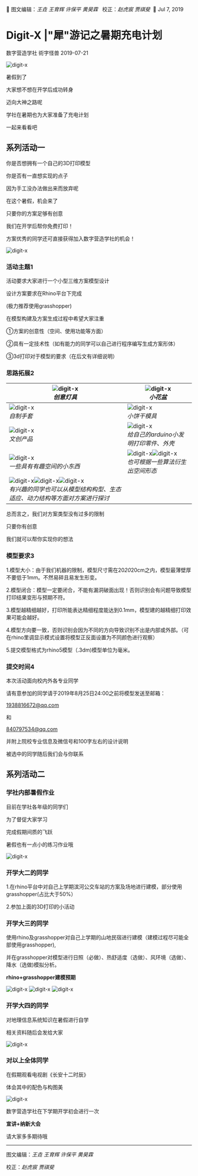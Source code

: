 🐞 图文编辑：*王垚 王育辉 许保平 黄昊霖* &nbsp;&nbsp;校正：*赵虎宸 贾祺斐*&nbsp;&nbsp;📅 Jul 7, 2019
# Digit-X |"犀"游记之暑期充电计划
 数字营造学社 術字怪兽 2019-07-21

<img src="./imgs_/summer_charging_rh/1.gif" height="auto" width="auto"  title="digit-x">

暑假到了

大家想不想在开学后成功转身

迈向大神之路呢

学社在暑期也为大家准备了充电计划

一起来看看吧

## 系列活动一  

你是否想拥有一个自己的3D打印模型

你是否有一直想实现的点子

因为手工没办法做出来而放弃呢

在这个暑假，机会来了

只要你的方案足够有创意

我们在开学后帮你免费打印！

方案优秀的同学还可直接获得加入数字营造学社的机会！

<img src="./imgs_/summer_charging_rh/2.gif" height="auto" width="auto"  title="digit-x">


### 活动主题1


活动要求大家进行一个小型三维方案模型设计

设计方案要求在Rhino平台下完成

(极力推荐使用grasshopper)

在模型构建及方案生成过程中希望大家注重

①方案的创意性（空间、使用功能等方面）

②具有一定技术性（如有能力的同学可以自己进行程序编写生成方案形体）

③3d打印对于模型的要求（在后文有详细说明）

### 思路拓展2

| <img src="./imgs_/summer_charging_rh/3.gif" height="auto" width="auto"  title="digit-x" /></br> <em>创意灯具</em>|<img src="./imgs_/summer_charging_rh/4.webp" height="auto" width="auto"  title="digit-x" /> </br><em>小花盆</em>|
|------------ | -------------|
|<img src="./imgs_/summer_charging_rh/5.gif" height="auto" width="auto"  title="digit-x" /> </br><em>自制手套</em>|<img src="./imgs_/summer_charging_rh/6.gif" height="auto" width="auto"  title="digit-x" /></br><em>小饼干模具</em>|
|<img src="./imgs_/summer_charging_rh/7.webp" height="auto" width="auto"  title="digit-x" /></br> <em>文创产品</em>|<img src="./imgs_/summer_charging_rh/8.gif" height="auto" width="auto"  title="digit-x" /></br><em>给自己的arduino小发明打印零件、外壳</em>|
|<img src="./imgs_/summer_charging_rh/9.gif" height="auto" width="auto"  title="digit-x" /></br> <em>一些具有有趣空间的小东西</em>|<img src="./imgs_/summer_charging_rh/10.gif" height="auto" width="auto"  title="digit-x" /><img src="./imgs_/summer_charging_rh/11.gif" height="auto" width="auto"  title="digit-x" /></br><em>也可根据一些算法衍生出空间形态</em>|
|<img src="./imgs_/summer_charging_rh/12.gif" height="auto" width="auto"  title="digit-x" /><img src="./imgs_/summer_charging_rh/13.gif" height="auto" width="auto"  title="digit-x" /><img src="./imgs_/summer_charging_rh/14.gif" height="auto" width="auto"  title="digit-x" />  </br><em>有兴趣的同学也可以从模型结构构型、生态适应、动力结构等方面对方案进行探讨</em>||

总而言之，我们对方案类型没有过多的限制

只要你有创意

我们就可以帮你实现你的想法


### 模型要求3

1.模型大小：由于我们机器的限制，模型尺寸需在20*20*20cm之内，模型最薄壁厚不要低于1mm。不然易碎且易发生形变。

2.模型闭合：模型一定要闭合，不能有漏洞破面出现！否则识别会有问题导致模型打印结果变形与预期不符。

3.模型越精细越好，打印所能表达精细程度能达到0.1mm，模型建的越精细打印效果可能会越好。

4.模型方向要一致，否则识别会因为不同的方向导致识别不出是内部或外部。（可在rhino里调显示模式设置将模型正反面设置为不同颜色进行观察）

5.提交模型格式为rhino5模型（.3dm)模型单位为毫米。

### 提交时间4

本次活动面向校内外各专业同学

请有意参加的同学请于2019年8月25日24:00之前将模型发送至邮箱：

1938816672@qq.com

和

840797534@qq.com

并附上院校专业信息及微信号和100字左右的设计说明

被选中的同学随后我们会与你联系

## 系列活动二  

### 学社内部暑假作业

目前在学社各年级的同学们

为了督促大家学习

完成假期间质的飞跃

暑假也有一点小的练习作业哦

<img src="./imgs_/summer_charging_rh/15.gif" height="auto" width="auto"  title="digit-x" />


### 开学大二的同学

1.在rhino平台中对自己上学期滨河公交车站的方案及场地进行建模，部分使用grasshopper(占比大于50%）

2.参加上面的3D打印的小活动

### 开学大三的同学

使用rhino及grasshopper对自己上学期的山地民宿进行建模（建模过程尽可能全部使用grasshopper),

并在grasshopper对模型进行日照（必做）、热舒适度（选做）、风环境（选做）、降水（选做)模拟分析。

**rhino+grasshopper建模预期**

<img src="./imgs_/summer_charging_rh/16.gif" height="auto" width="auto"  title="digit-x" />

<img src="./imgs_/summer_charging_rh/17.gif" height="auto" width="auto"  title="digit-x" />

<img src="./imgs_/summer_charging_rh/18.gif" height="auto" width="auto"  title="digit-x" />

### 开学大四的同学

对地理信息系统知识在暑假进行自学

相关资料随后会发给大家

<img src="./imgs_/summer_charging_rh/19.gif" height="auto" width="auto"  title="digit-x" />

### 对以上全体同学

在假期观看电视剧《长安十二时辰》

体会其中的配色与构图美

<img src="./imgs_/summer_charging_rh/20.gif" height="auto" width="auto"  title="digit-x" />


数字营造学社在下学期开学初会进行一次

**宣讲+纳新大会**

请大家多多期待哦

-----

图文编辑：*王垚 王育辉 许保平 黄昊霖*

校正：*赵虎宸 贾祺斐*